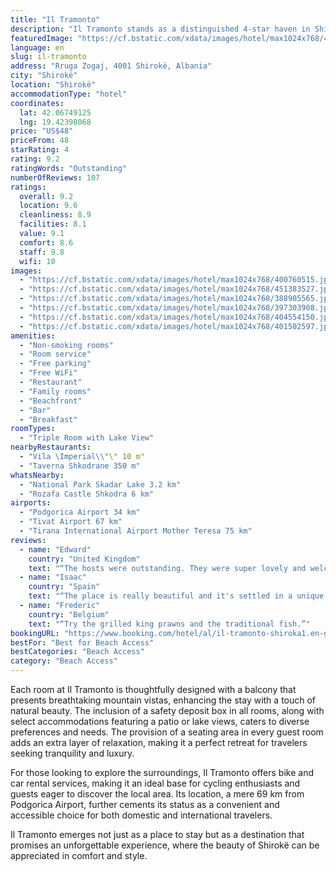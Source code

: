 ```yaml
---
title: "Il Tramonto"
description: "Il Tramonto stands as a distinguished 4-star haven in Shirokë, boasting a prime beachfront location that effortlessly combines the serenity of its garden and terrace with the culinary delights of its on-site restaurant."
featuredImage: "https://cf.bstatic.com/xdata/images/hotel/max1024x768/400760515.jpg?k=13bd20ec8d67124ea685113ef7ed5bd6241f1ad024b60c4f5bf3c712c321a725&o=&hp=1"
language: en
slug: il-tramonto
address: "Rruga Zogaj, 4001 Shirokë, Albania"
city: "Shirokë"
location: "Shirokë"
accommodationType: "hotel"
coordinates:
  lat: 42.06749125
  lng: 19.42398068
price: "US$48"
priceFrom: 48
starRating: 4
rating: 9.2
ratingWords: "Outstanding"
numberOfReviews: 107
ratings:
  overall: 9.2
  location: 9.6
  cleanliness: 8.9
  facilities: 8.1
  value: 9.1
  comfort: 8.6
  staff: 9.8
  wifi: 10
images:
  - "https://cf.bstatic.com/xdata/images/hotel/max1024x768/400760515.jpg?k=13bd20ec8d67124ea685113ef7ed5bd6241f1ad024b60c4f5bf3c712c321a725&o=&hp=1"
  - "https://cf.bstatic.com/xdata/images/hotel/max1024x768/451383527.jpg?k=f1c0a32f421f85b6436aea5ccf044362d736822be1fcf894fa154bec095faa73&o=&hp=1"
  - "https://cf.bstatic.com/xdata/images/hotel/max1024x768/388905565.jpg?k=018f9cf609e5bde69397cf430954a96d62e155d47d75f742f8adda2959ff37af&o=&hp=1"
  - "https://cf.bstatic.com/xdata/images/hotel/max1024x768/397303908.jpg?k=2509b9573a5998fee337597c895066ca7e81077b9fa426f91ee2ad2032cefffa&o=&hp=1"
  - "https://cf.bstatic.com/xdata/images/hotel/max1024x768/404554150.jpg?k=03323fdbe690353c6f5c0a5e5c38dc20b66139254bd949e89149f96d16c4f556&o=&hp=1"
  - "https://cf.bstatic.com/xdata/images/hotel/max1024x768/401502597.jpg?k=79c1ab9b37451e7d88e7f759be885c4ca5a850ced9128d77f78320c34d769168&o=&hp=1"
amenities:
  - "Non-smoking rooms"
  - "Room service"
  - "Free parking"
  - "Free WiFi"
  - "Restaurant"
  - "Family rooms"
  - "Beachfront"
  - "Bar"
  - "Breakfast"
roomTypes:
  - "Triple Room with Lake View"
nearbyRestaurants:
  - "Vila \Imperial\\"\" 10 m"
  - "Taverna Shkodrane 350 m"
whatsNearby:
  - "National Park Skadar Lake 3.2 km"
  - "Rozafa Castle Shkodra 6 km"
airports:
  - "Podgorica Airport 34 km"
  - "Tivat Airport 67 km"
  - "Tirana International Airport Mother Teresa 75 km"
reviews:
  - name: "Edward"
    country: "United Kingdom"
    text: "“The hosts were outstanding. They were super lovely and welcoming if I could rate them higher for being such nice people I would. The food was also brilliant and they were so kind to get up super early for us and send us on our way with a packed...”"
  - name: "Isaac"
    country: "Spain"
    text: "“The place is really beautiful and it's settled in a unique spot with a great views of the lake. It was really relaxing to have a drink or dinner by watching the sunset in the lake. The owners of the place were really friendly and they made us feel...”"
  - name: "Frederic"
    country: "Belgium"
    text: "“Try the grilled king prawns and the traditional fish.”"
bookingURL: "https://www.booking.com/hotel/al/il-tramonto-shiroka1.en-gb.html?aid=8035640"
bestFor: "Best for Beach Access"
bestCategories: "Beach Access"
category: "Beach Access"
---
```


Each room at Il Tramonto is thoughtfully designed with a balcony that presents breathtaking mountain vistas, enhancing the stay with a touch of natural beauty. The inclusion of a safety deposit box in all rooms, along with select accommodations featuring a patio or lake views, caters to diverse preferences and needs. The provision of a seating area in every guest room adds an extra layer of relaxation, making it a perfect retreat for travelers seeking tranquility and luxury.

For those looking to explore the surroundings, Il Tramonto offers bike and car rental services, making it an ideal base for cycling enthusiasts and guests eager to discover the local area. Its location, a mere 69 km from Podgorica Airport, further cements its status as a convenient and accessible choice for both domestic and international travelers.

Il Tramonto emerges not just as a place to stay but as a destination that promises an unforgettable experience, where the beauty of Shirokë can be appreciated in comfort and style.